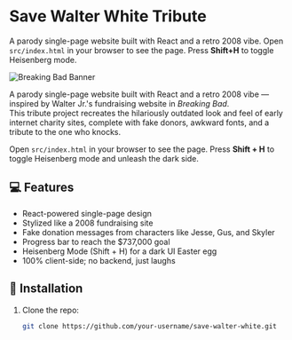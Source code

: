 # Save Walter White Tribute

A parody single-page website built with React and a retro 2008 vibe. Open `src/index.html` in your browser to see the page. Press **Shift+H** to toggle Heisenberg mode.

![Breaking Bad Banner](https://upload.wikimedia.org/wikipedia/en/6/61/Breaking_Bad_title_card.png)

A parody single-page website built with React and a retro 2008 vibe — inspired by Walter Jr.'s fundraising website in *Breaking Bad*.  
This tribute project recreates the hilariously outdated look and feel of early internet charity sites, complete with fake donors, awkward fonts, and a tribute to the one who knocks.

Open `src/index.html` in your browser to see the page. Press **Shift + H** to toggle Heisenberg mode and unleash the dark side.

## 💻 Features
- React-powered single-page design
- Stylized like a 2008 fundraising site
- Fake donation messages from characters like Jesse, Gus, and Skyler
- Progress bar to reach the $737,000 goal
- Heisenberg Mode (Shift + H) for a dark UI Easter egg
- 100% client-side; no backend, just laughs

## 🚀 Installation
1. Clone the repo:
   ```bash
   git clone https://github.com/your-username/save-walter-white.git
